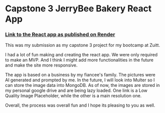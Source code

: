 # Capstone 3 JerryBee Bakery React App

### [Link to the React app as published on Render](https://bakery-react.onrender.com/)

This was my submission as my capstone 3 project for my bootcamp at Zuitt.

I had a lot of fun making and creating the react app. We were only required to make an MVP. And I think I might add more functionalities in the future and make the site more responsive.

The app is based on a business by my fiancee's family. The pictures were AI generated and prompted by me. In the future, I will look into Multer so I can store the image data into MongoDB. As of now, the images are stored in my personal google drive and are being lazy loaded. One link is a Low Quality Image Placeholder, while the other is a main resolution one.

Overall, the process was overall fun and I hope its pleasing to you as well.

